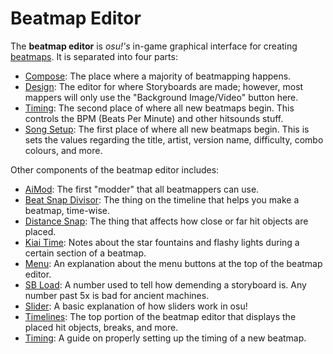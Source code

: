 Beatmap Editor
==============

The **beatmap editor** is _osu!'s_ in-game graphical interface for creating [beatmaps](/wiki/Beatmaps).
It is separated into four parts:

- [Compose](Compose): The place where a majority of beatmapping happens.
- [Design](Design): The editor for where Storyboards are made; however, most mappers will only use the "Background Image/Video" button here.
- [Timing](Timing): The second place of where all new beatmaps begin. This controls the BPM (Beats Per Minute) and other hitsounds stuff.
- [Song Setup](Song_Setup): The first place of where all new beatmaps begin. This is sets the values regarding the title, artist, version name, difficulty, combo colours, and more.

Other components of the beatmap editor includes:

- [AiMod](AiMod): The first "modder" that all beatmappers can use.
- [Beat Snap Divisor](Beat_Snap_Divisor): The thing on the timeline that helps you make a beatmap, time-wise.
- [Distance Snap](Distance_Snap): The thing that affects how close or far hit objects are placed.
- [Kiai Time](Kiai_Time): Notes about the star fountains and flashy lights during a certain section of a beatmap.
- [Menu](Menu): An explanation about the menu buttons at the top of the beatmap editor.
- [SB Load](SB_Load): A number used to tell how demending a storyboard is. Any number past 5x is bad for ancient machines.
- [Slider](Slider): A basic explanation of how sliders work in osu!
- [Timelines](Timelines): The top portion of the beatmap editor that displays the placed hit objects, breaks, and more.
- [Timing](Timing): A guide on properly setting up the timing of a new beatmap.
